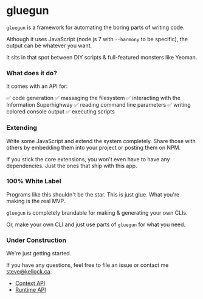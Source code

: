 # gluegun

`gluegun` is a framework for automating the boring parts of writing code.

Although it uses JavaScript (node.js 7 with `--harmony` to be specific), the
output can be whatever you want.

It sits in that spot between DIY scripts & full-featured monsters like Yeoman.

### What does it do?

It comes with an API for:

✅ code generation
✅ massaging the filesystem
✅ interacting with the Information Superhighway
✅ reading command line parameters
✅ writing colored console output
✅ executing scripts


### Extending

Write some JavaScript and extend the system completely.  Share those with others
by embedding them into your project or posting them on NPM.

If you stick the core extensions, you won't even have to have any dependencies. Just
the ones that ship with this app.



### 100% White Label

Programs like this shouldn't be the star.  This is just glue.  What you're making
is the real MVP.

`gluegun` is completely brandable for making & generating your own CLIs.

Or, make your own CLI and just use parts of `gluegun` for what you need.


### Under Construction

We're just getting started.

If you have any questions, feel free to file an issue or contact me steve@kellock.ca.


* [Context API](./docs/context-api.md)
* [Runtime API](./docs/runtime-api.md)
